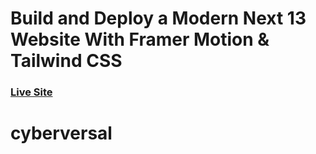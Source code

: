 # Build and Deploy a Modern Next 13 Website With Framer Motion & Tailwind CSS

### [Live Site](https://cyberverse-vert.vercel.app)

# cyberversal
